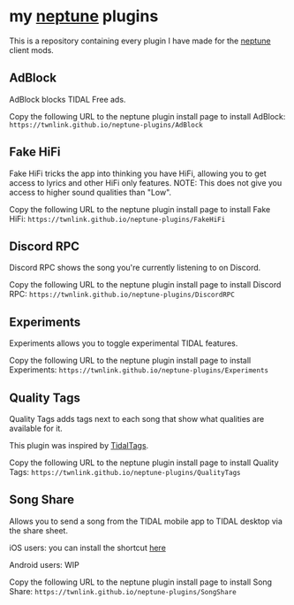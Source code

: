 # my [neptune](https://github.com/uwu/neptune) plugins
This is a repository containing every plugin I have made for the [neptune](https://github.com/uwu/neptune) client mods.

## AdBlock
AdBlock blocks TIDAL Free ads.

Copy the following URL to the neptune plugin install page to install AdBlock: `https://twnlink.github.io/neptune-plugins/AdBlock`

## Fake HiFi
Fake HiFi tricks the app into thinking you have HiFi, allowing you to get access to lyrics and other HiFi only features. NOTE: This does not give you access to higher sound qualities than "Low".

Copy the following URL to the neptune plugin install page to install Fake HiFi: `https://twnlink.github.io/neptune-plugins/FakeHiFi`


## Discord RPC
Discord RPC shows the song you're currently listening to on Discord.

Copy the following URL to the neptune plugin install page to install Discord RPC: `https://twnlink.github.io/neptune-plugins/DiscordRPC`

## Experiments
Experiments allows you to toggle experimental TIDAL features.

Copy the following URL to the neptune plugin install page to install Experiments: `https://twnlink.github.io/neptune-plugins/Experiments`

## Quality Tags
Quality Tags adds tags next to each song that show what qualities are available for it.

This plugin was inspired by [TidalTags](https://github.com/Inrixia/TidalTags).

Copy the following URL to the neptune plugin install page to install Quality Tags: `https://twnlink.github.io/neptune-plugins/QualityTags`

## Song Share
Allows you to send a song from the TIDAL mobile app to TIDAL desktop via the share sheet.

iOS users: you can install the shortcut [here](https://routinehub.co/shortcut/16299/)

Android users: WIP

Copy the following URL to the neptune plugin install page to install Song Share: `https://twnlink.github.io/neptune-plugins/SongShare`
